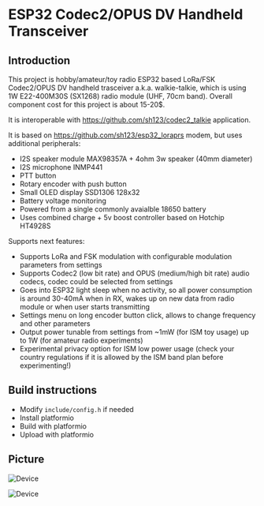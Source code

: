 # ESP32 Codec2/OPUS DV Handheld Transceiver

## Introduction
This project is hobby/amateur/toy radio ESP32 based LoRa/FSK Codec2/OPUS DV handheld trasceiver a.k.a. walkie-talkie, which is using 1W E22-400M30S (SX1268) radio module (UHF, 70cm band). Overall component cost for this project is about 15-20$.

It is interoperable with https://github.com/sh123/codec2_talkie application.

It is based on https://github.com/sh123/esp32_loraprs modem, but uses additional peripherals:
- I2S speaker module MAX98357A + 4ohm 3w speaker (40mm diameter)
- I2S microphone INMP441
- PTT button
- Rotary encoder with push button
- Small OLED display SSD1306 128x32
- Battery voltage monitoring
- Powered from a single commonly avaialble 18650 battery
- Uses combined charge + 5v boost controller based on Hotchip HT4928S

Supports next features:
- Supports LoRa and FSK modulation with configurable modulation parameters from settings
- Supports Codec2 (low bit rate) and OPUS (medium/high bit rate) audio codecs, codec could be selected from settings
- Goes into ESP32 light sleep when no activity, so all power consumption is around 30-40mA when in RX, wakes up on new data from radio module or when user starts transmitting
- Settings menu on long encoder button click, allows to change frequency and other parameters
- Output power tunable from settings from ~1mW (for ISM toy usage) up to 1W (for amateur radio experiments)
- Experimental privacy option for ISM low power usage (check your country regulations if it is allowed by the ISM band plan before experimenting!)

## Build instructions
- Modify `include/config.h` if needed
- Install platformio
- Build with platformio
- Upload with platformio

## Picture
![Device](extras/images/device.png)

![Device](extras/images/peripherals.png)
